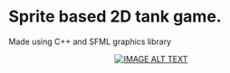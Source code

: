 # Sprite based 2D tank game.

Made using C++ and SFML graphics library

<div align="center">
  <a href="https://www.youtube.com/watch?v=wrGb0kWgUg4"><img src="https://img.youtube.com/vi/wrGb0kWgUg4/0.jpg" alt="IMAGE ALT TEXT"></a>
</div>
